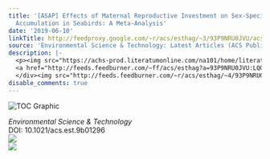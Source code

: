 ```yaml
---
title: '[ASAP] Effects of Maternal Reproductive Investment on Sex-Specific Pollutant
  Accumulation in Seabirds: A Meta-Analysis'
date: '2019-06-10'
linkTitle: http://feedproxy.google.com/~r/acs/esthag/~3/93P9NRU0JVU/acs.est.9b01296
source: 'Environmental Science & Technology: Latest Articles (ACS Publications)'
description: |-
  <p><img src="https://achs-prod.literatumonline.com/na101/home/literatum/publisher/achs/journals/content/esthag/0/esthag.ahead-of-print/acs.est.9b01296/20190610/images/medium/es-2019-01296j_0003.gif" alt="TOC Graphic"/></p><div><cite>Environmental Science & Technology</cite></div><div>DOI: 10.1021/acs.est.9b01296</div><div class="feedflare">
  <a href="http://feeds.feedburner.com/~ff/acs/esthag?a=93P9NRU0JVU:LQQHd1ys2-Q:yIl2AUoC8zA"><img src="http://feeds.feedburner.com/~ff/acs/esthag?d=yIl2AUoC8zA" border="0"></img></a>
  </div><img src="http://feeds.feedburner.com/~r/acs/esthag/~4/93P9NRU0JVU" ...
disable_comments: true
---
```

<p><img src="https://achs-prod.literatumonline.com/na101/home/literatum/publisher/achs/journals/content/esthag/0/esthag.ahead-of-print/acs.est.9b01296/20190610/images/medium/es-2019-01296j_0003.gif" alt="TOC Graphic"/></p><div><cite>Environmental Science & Technology</cite></div><div>DOI: 10.1021/acs.est.9b01296</div><div class="feedflare">
<a href="http://feeds.feedburner.com/~ff/acs/esthag?a=93P9NRU0JVU:LQQHd1ys2-Q:yIl2AUoC8zA"><img src="http://feeds.feedburner.com/~ff/acs/esthag?d=yIl2AUoC8zA" border="0"></img></a>
</div><img src="http://feeds.feedburner.com/~r/acs/esthag/~4/93P9NRU0JVU" ...